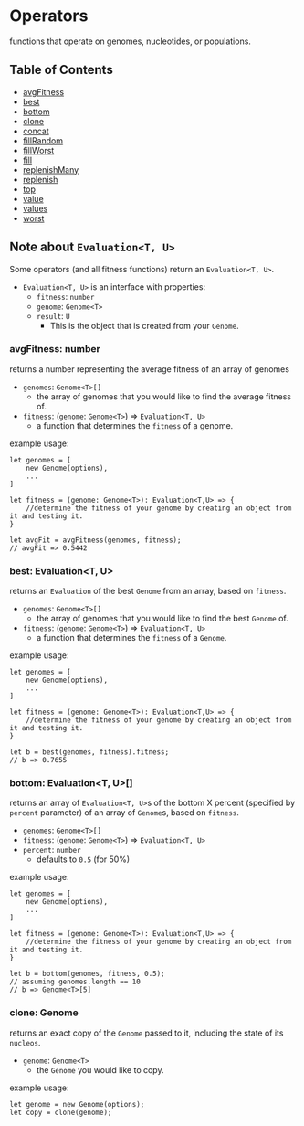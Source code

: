 # Operators
functions that operate on genomes, nucleotides, or populations.

## Table of Contents
- [avgFitness](#avg-fitness)
- [best](#best)
- [bottom](#bottom)
- [clone](#clone)
- [concat](#concat)
- [fillRandom](#fill-random)
- [fillWorst](#fill-random)
- [fill](#fill)
- [replenishMany](#replenish-many)
- [replenish](#replenish)
- [top](#top)
- [value](#value)
- [values](#values)
- [worst](#worst)

## Note about `Evaluation<T, U>`
Some operators (and all fitness functions) return an `Evaluation<T, U>`.
- `Evaluation<T, U>` is an interface with properties:
    - `fitness`: `number`
    - `genome`: `Genome<T>`
    - `result`: `U`
        - This is the object that is created from your `Genome`.


### <a name="avg-fitness"/></a> avgFitness: number
returns a number representing the average fitness of an array of genomes
- `genomes`: `Genome<T>[]`
    - the array of genomes that you would like to find the average fitness of.
- `fitness`: (`genome`: `Genome<T>`) => `Evaluation<T, U>`
    - a function that determines the `fitness` of a genome.

example usage:
```
let genomes = [
    new Genome(options),
    ...
]

let fitness = (genome: Genome<T>): Evaluation<T,U> => {
    //determine the fitness of your genome by creating an object from it and testing it.
}

let avgFit = avgFitness(genomes, fitness);
// avgFit => 0.5442
```

### <a name="best"></a> best: Evaluation<T, U>
returns an `Evaluation` of the best `Genome` from an array, based on `fitness`.
- `genomes`: `Genome<T>[]`
    - the array of genomes that you would like to find the best `Genome` of.
- `fitness`: (`genome`: `Genome<T>`) => `Evaluation<T, U>`
    - a function that determines the `fitness` of a `Genome`.

example usage:
```
let genomes = [
    new Genome(options),
    ...
]

let fitness = (genome: Genome<T>): Evaluation<T,U> => {
    //determine the fitness of your genome by creating an object from it and testing it.
}

let b = best(genomes, fitness).fitness;
// b => 0.7655
```

### <a name="bottom"></a> bottom: Evaluation<T, U>[]
returns an array of `Evaluation<T, U>`s of the bottom X percent (specified by `percent` parameter) of an array of `Genome`s, based on `fitness`.
- `genomes`: `Genome<T>[]`
- `fitness`: (`genome`: `Genome<T>`) => `Evaluation<T, U>`
- `percent`: `number`
    - defaults to `0.5` (for 50%)

example usage:
```
let genomes = [
    new Genome(options),
    ...
]

let fitness = (genome: Genome<T>): Evaluation<T,U> => {
    //determine the fitness of your genome by creating an object from it and testing it.
}

let b = bottom(genomes, fitness, 0.5);
// assuming genomes.length == 10
// b => Genome<T>[5]
```

### <a name=""></a> clone: Genome<T>
returns an exact copy of the `Genome` passed to it, including the state of its `nucleos`.
- `genome`: `Genome<T>`
    - the `Genome` you would like to copy.

example usage:
```
let genome = new Genome(options);
let copy = clone(genome);
```

### <a name=""></a> 
### <a name=""></a>
### <a name=""></a>
### <a name=""></a>
### <a name=""></a>
### <a name=""></a>
### <a name=""></a>
### <a name=""></a>